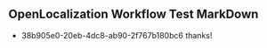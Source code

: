 ## OpenLocalization Workflow Test MarkDown
* 38b905e0-20eb-4dc8-ab90-2f767b180bc6 thanks!

<!--HONumber=Aug16_HO4-->


